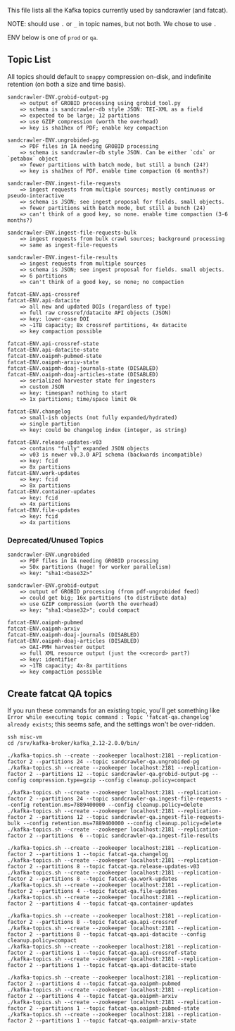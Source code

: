 
This file lists all the Kafka topics currently used by sandcrawler (and
fatcat).

NOTE: should use `.` or `_` in topic names, but not both. We chose to use `.`

ENV below is one of `prod` or `qa`.


## Topic List

All topics should default to `snappy` compression on-disk, and indefinite
retention (on both a size and time basis).

    sandcrawler-ENV.grobid-output-pg
        => output of GROBID processing using grobid_tool.py
        => schema is sandcrawler-db style JSON: TEI-XML as a field
        => expected to be large; 12 partitions
        => use GZIP compression (worth the overhead)
        => key is sha1hex of PDF; enable key compaction

    sandcrawler-ENV.ungrobided-pg
        => PDF files in IA needing GROBID processing
        => schema is sandcrawler-db style JSON. Can be either `cdx` or `petabox` object
        => fewer partitions with batch mode, but still a bunch (24?)
        => key is sha1hex of PDF. enable time compaction (6 months?)

    sandcrawler-ENV.ingest-file-requests
        => ingest requests from multiple sources; mostly continuous or pseudo-interactive
        => schema is JSON; see ingest proposal for fields. small objects.
        => fewer partitions with batch mode, but still a bunch (24)
        => can't think of a good key, so none. enable time compaction (3-6 months?)

    sandcrawler-ENV.ingest-file-requests-bulk
        => ingest requests from bulk crawl sources; background processing
        => same as ingest-file-requests

    sandcrawler-ENV.ingest-file-results
        => ingest requests from multiple sources
        => schema is JSON; see ingest proposal for fields. small objects.
        => 6 partitions
        => can't think of a good key, so none; no compaction

    fatcat-ENV.api-crossref
    fatcat-ENV.api-datacite
        => all new and updated DOIs (regardless of type)
        => full raw crossref/datacite API objects (JSON)
        => key: lower-case DOI
        => ~1TB capacity; 8x crossref partitions, 4x datacite
        => key compaction possible

    fatcat-ENV.api-crossref-state
    fatcat-ENV.api-datacite-state
    fatcat-ENV.oaipmh-pubmed-state
    fatcat-ENV.oaipmh-arxiv-state
    fatcat-ENV.oaipmh-doaj-journals-state (DISABLED)
    fatcat-ENV.oaipmh-doaj-articles-state (DISABLED)
        => serialized harvester state for ingesters
        => custom JSON
        => key: timespan? nothing to start
        => 1x partitions; time/space limit Ok

    fatcat-ENV.changelog
        => small-ish objects (not fully expanded/hydrated)
        => single partition
        => key: could be changelog index (integer, as string)

    fatcat-ENV.release-updates-v03
        => contains "fully" expanded JSON objects
        => v03 is newer v0.3.0 API schema (backwards incompatible)
        => key: fcid
        => 8x partitions
    fatcat-ENV.work-updates
        => key: fcid
        => 8x partitions
    fatcat-ENV.container-updates
        => key: fcid
        => 4x partitions
    fatcat-ENV.file-updates
        => key: fcid
        => 4x partitions

### Deprecated/Unused Topics

    sandcrawler-ENV.ungrobided
        => PDF files in IA needing GROBID processing
        => 50x partitions (huge! for worker parallelism)
        => key: "sha1:<base32>"

    sandcrawler-ENV.grobid-output
        => output of GROBID processing (from pdf-ungrobided feed)
        => could get big; 16x partitions (to distribute data)
        => use GZIP compression (worth the overhead)
        => key: "sha1:<base32>"; could compact

    fatcat-ENV.oaipmh-pubmed
    fatcat-ENV.oaipmh-arxiv
    fatcat-ENV.oaipmh-doaj-journals (DISABLED)
    fatcat-ENV.oaipmh-doaj-articles (DISABLED)
        => OAI-PMH harvester output
        => full XML resource output (just the <<record> part?)
        => key: identifier
        => ~1TB capacity; 4x-8x partitions
        => key compaction possible

## Create fatcat QA topics

If you run these commands for an existing topic, you'll get something like
`Error while executing topic command : Topic 'fatcat-qa.changelog' already
exists`; this seems safe, and the settings won't be over-ridden.

    ssh misc-vm
    cd /srv/kafka-broker/kafka_2.12-2.0.0/bin/

    ./kafka-topics.sh --create --zookeeper localhost:2181 --replication-factor 2 --partitions 24 --topic sandcrawler-qa.ungrobided-pg
    ./kafka-topics.sh --create --zookeeper localhost:2181 --replication-factor 2 --partitions 12 --topic sandcrawler-qa.grobid-output-pg --config compression.type=gzip --config cleanup.policy=compact

    ./kafka-topics.sh --create --zookeeper localhost:2181 --replication-factor 2 --partitions 24 --topic sandcrawler-qa.ingest-file-requests --config retention.ms=7889400000 --config cleanup.policy=delete
    ./kafka-topics.sh --create --zookeeper localhost:2181 --replication-factor 2 --partitions 12 --topic sandcrawler-qa.ingest-file-requests-bulk --config retention.ms=7889400000 --config cleanup.policy=delete
    ./kafka-topics.sh --create --zookeeper localhost:2181 --replication-factor 2 --partitions  6 --topic sandcrawler-qa.ingest-file-results

    ./kafka-topics.sh --create --zookeeper localhost:2181 --replication-factor 2 --partitions 1 --topic fatcat-qa.changelog
    ./kafka-topics.sh --create --zookeeper localhost:2181 --replication-factor 2 --partitions 8 --topic fatcat-qa.release-updates-v03
    ./kafka-topics.sh --create --zookeeper localhost:2181 --replication-factor 2 --partitions 8 --topic fatcat-qa.work-updates
    ./kafka-topics.sh --create --zookeeper localhost:2181 --replication-factor 2 --partitions 4 --topic fatcat-qa.file-updates
    ./kafka-topics.sh --create --zookeeper localhost:2181 --replication-factor 2 --partitions 4 --topic fatcat-qa.container-updates

    ./kafka-topics.sh --create --zookeeper localhost:2181 --replication-factor 2 --partitions 8 --topic fatcat-qa.api-crossref
    ./kafka-topics.sh --create --zookeeper localhost:2181 --replication-factor 2 --partitions 8 --topic fatcat-qa.api-datacite --config cleanup.policy=compact
    ./kafka-topics.sh --create --zookeeper localhost:2181 --replication-factor 2 --partitions 1 --topic fatcat-qa.api-crossref-state
    ./kafka-topics.sh --create --zookeeper localhost:2181 --replication-factor 2 --partitions 1 --topic fatcat-qa.api-datacite-state

    ./kafka-topics.sh --create --zookeeper localhost:2181 --replication-factor 2 --partitions 4 --topic fatcat-qa.oaipmh-pubmed
    ./kafka-topics.sh --create --zookeeper localhost:2181 --replication-factor 2 --partitions 4 --topic fatcat-qa.oaipmh-arxiv
    ./kafka-topics.sh --create --zookeeper localhost:2181 --replication-factor 2 --partitions 1 --topic fatcat-qa.oaipmh-pubmed-state
    ./kafka-topics.sh --create --zookeeper localhost:2181 --replication-factor 2 --partitions 1 --topic fatcat-qa.oaipmh-arxiv-state

